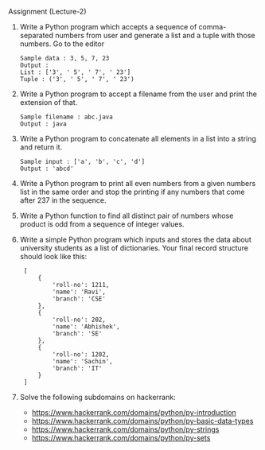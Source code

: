 Assignment (Lecture-2)

1. Write a Python program which accepts a sequence of comma-separated numbers from user and generate a list and a tuple with those numbers. Go to the editor
    ```
    Sample data : 3, 5, 7, 23
    Output : 
    List : ['3', ' 5', ' 7', ' 23'] 
    Tuple : ('3', ' 5', ' 7', ' 23')
    ```

2. Write a Python program to accept a filename from the user and print the extension of that.
    ```
    Sample filename : abc.java 
    Output : java
    ```

3. Write a Python program to concatenate all elements in a list into a string and return it.
    ```
    Sample input : ['a', 'b', 'c', 'd']
    Output : 'abcd'
    ```
    
4. Write a Python program to print all even numbers from a given numbers list in the same order and stop the printing if any numbers that come after 237 in the sequence.

5. Write a Python function to find all distinct pair of numbers whose product is odd from a sequence of integer values.

6. Write a simple Python program which inputs and stores the data about university students as a list of dictionaries. Your final record structure should look like this:
    ```
     [
         {
             'roll-no': 1211,
             'name': 'Ravi',
             'branch': 'CSE'
         },
         {
             'roll-no': 202,
             'name': 'Abhishek',
             'branch': 'SE'
         },
         {
             'roll-no': 1202,
             'name': 'Sachin',
             'branch': 'IT'
         }
     ]
    ```

7. Solve the following subdomains on hackerrank:
    - https://www.hackerrank.com/domains/python/py-introduction
    - https://www.hackerrank.com/domains/python/py-basic-data-types
    - https://www.hackerrank.com/domains/python/py-strings
    - https://www.hackerrank.com/domains/python/py-sets
